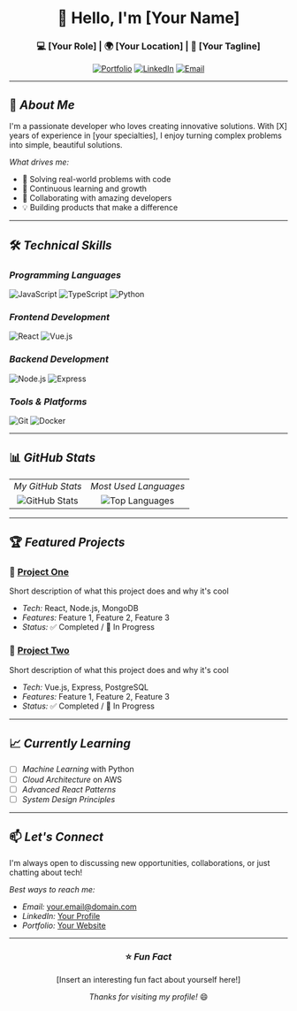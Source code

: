<!-- Header Section -->
<div align="center">

# 👋 Hello, I'm [Your Name]

### 💻 [Your Role] | 🌍 [Your Location] | 🚀 [Your Tagline]

[![Portfolio](https://img.shields.io/badge/🌐_Portfolio-000000?style=for-the-badge)](https://yourportfolio.com)
[![LinkedIn](https://img.shields.io/badge/💼_LinkedIn-0A66C2?style=for-the-badge)](https://linkedin.com/in/yourprofile)
[![Email](https://img.shields.io/badge/📧_Email-EA4335?style=for-the-badge)](mailto:your.email@domain.com)

</div>

---

## 📖 *About Me*

I'm a passionate developer who loves creating innovative solutions. With [X] years of experience in [your specialties], I enjoy turning complex problems into simple, beautiful solutions.

*What drives me:*
- 🎯 Solving real-world problems with code
- 🌱 Continuous learning and growth
- 🤝 Collaborating with amazing developers
- 💡 Building products that make a difference

---

## 🛠️ *Technical Skills*

### *Programming Languages*
![JavaScript](https://img.shields.io/badge/JavaScript-F7DF1E?style=flat-square&logo=javascript&logoColor=black)
![TypeScript](https://img.shields.io/badge/TypeScript-3178C6?style=flat-square&logo=typescript&logoColor=white)
![Python](https://img.shields.io/badge/Python-3776AB?style=flat-square&logo=python&logoColor=white)

### *Frontend Development*
![React](https://img.shields.io/badge/React-61DAFB?style=flat-square&logo=react&logoColor=black)
![Vue.js](https://img.shields.io/badge/Vue.js-4FC08D?style=flat-square&logo=vue.js&logoColor=white)

### *Backend Development*
![Node.js](https://img.shields.io/badge/Node.js-339933?style=flat-square&logo=node.js&logoColor=white)
![Express](https://img.shields.io/badge/Express-000000?style=flat-square&logo=express&logoColor=white)

### *Tools & Platforms*
![Git](https://img.shields.io/badge/Git-F05032?style=flat-square&logo=git&logoColor=white)
![Docker](https://img.shields.io/badge/Docker-2496ED?style=flat-square&logo=docker&logoColor=white)

---

## 📊 *GitHub Stats*

<div align="center">

| | |
| :---: | :---: |
| *My GitHub Stats* | *Most Used Languages* |
| ![GitHub Stats](https://github-readme-stats.vercel.app/api?username=YOUR_USERNAME&show_icons=true&theme=default) | ![Top Languages](https://github-readme-stats.vercel.app/api/top-langs/?username=YOUR_USERNAME&layout=compact) |

</div>

---

## 🏆 *Featured Projects*

### **🎯 [Project One](https://github.com/YOUR_USERNAME/project-one)**
Short description of what this project does and why it's cool
- *Tech:* React, Node.js, MongoDB
- *Features:* Feature 1, Feature 2, Feature 3
- *Status:* ✅ Completed / 🚧 In Progress

### **🚀 [Project Two](https://github.com/YOUR_USERNAME/project-two)**
Short description of what this project does and why it's cool
- *Tech:* Vue.js, Express, PostgreSQL
- *Features:* Feature 1, Feature 2, Feature 3
- *Status:* ✅ Completed / 🚧 In Progress

---

## 📈 *Currently Learning*

- [ ] *Machine Learning* with Python
- [ ] *Cloud Architecture* on AWS
- [ ] *Advanced React Patterns*
- [ ] *System Design Principles*

---

## 📫 *Let's Connect*

I'm always open to discussing new opportunities, collaborations, or just chatting about tech!

*Best ways to reach me:*
- *Email:* [your.email@domain.com](mailto:your.email@domain.com)
- *LinkedIn:* [Your Profile](https://linkedin.com/in/yourprofile)
- *Portfolio:* [Your Website](https://yourportfolio.com)

---

<div align="center">

### ⭐ *Fun Fact*
[Insert an interesting fun fact about yourself here!]

*Thanks for visiting my profile!* 😄

</div>
